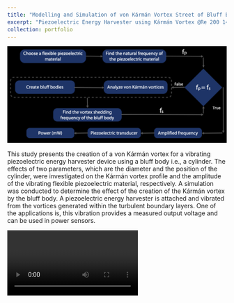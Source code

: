 ```yaml
---
title: "Modelling and Simulation of von Kármán Vortex Street of Bluff Bodies for Piezoelectric Energy Harvester"
excerpt: "Piezoelectric Energy Harvester using Kármán Vortex @Re 200 1<br/><img src='/images/Laminar_Flow_d_p1_re200_2.png'>"
collection: portfolio
---
```


![Flow Diagram](/images/fd2.png "Flow Diagram")

This study presents the creation of a von Kármán vortex for a vibrating piezoelectric energy harvester device using a bluff body i.e., a cylinder. The effects of two parameters, which are the diameter and the position of the cylinder, were investigated on the Kármán vortex profile and the amplitude of the vibrating flexible piezoelectric material, respectively. A simulation was conducted to determine the effect of the creation of the Kármán vortex by the bluff body. A piezoelectric energy harvester is attached and vibrated from the vortices generated within the turbulent boundary layers. One of the applications is, this vibration provides a measured output voltage and can be used in power sensors.

![Demo](/images/COMSOL_Simulation_3.mp4 "Demo")